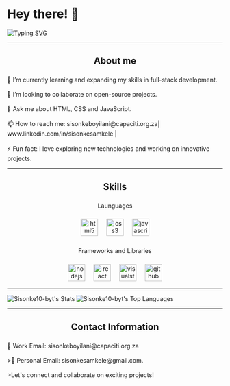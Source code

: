 <h1 align="left">Hey there! 👋</h1>

[![Typing SVG](https://readme-typing-svg.demolab.com?font=Fira+Code&weight=700&pause=1000&color=FF35B7&background=77A1FF00&center=true&vCenter=true&width=490&lines=I'm+Sisonke+Boyilani%2C+DevOps+Intern.;Passionate+about+technology+)](https://git.io/typing-svg)

---
###

<h2 align="center">About me</h2>

###

<p align="left">🌱 I’m currently learning and expanding my skills in full-stack development.<br><br>👯 I’m looking to collaborate on open-source projects.<br><br>💬 Ask me about HTML, CSS and JavaScript.<br><br>📫 How to reach me: sisonkeboyilani@capaciti.org.za| www.linkedin.com/in/sisonkesamkele | <br><br>⚡ Fun fact: I love exploring new technologies and working on innovative projects.</p>

---

###

<h2 align="center">Skills</h2>

###

<p align="center">Launguages</p>

###

<div align="center">
  <img src="https://cdn.jsdelivr.net/gh/devicons/devicon/icons/html5/html5-original.svg" height="40" alt="html5 logo"  />
  <img width="12" />
  <img src="https://cdn.jsdelivr.net/gh/devicons/devicon/icons/css3/css3-original.svg" height="40" alt="css3 logo"  />
  <img width="12" />
  <img src="https://cdn.jsdelivr.net/gh/devicons/devicon/icons/javascript/javascript-original.svg" height="40" alt="javascript logo"  />
</div>



###

<p align="center">Frameworks and Libraries</p>

###

<div align="center">
  <img src="https://cdn.jsdelivr.net/gh/devicons/devicon/icons/nodejs/nodejs-original.svg" height="40" alt="nodejs logo"  />
  <img width="12" />
  <img src="https://cdn.jsdelivr.net/gh/devicons/devicon/icons/react/react-original.svg" height="40" alt="react logo"  />
  <img width="12" />
  <img src="https://cdn.jsdelivr.net/gh/devicons/devicon/icons/visualstudio/visualstudio-plain.svg" height="40" alt="visualstudio logo"  />
  <img width="12" />
  <img src="https://cdn.jsdelivr.net/gh/devicons/devicon/icons/github/github-original.svg" height="40" alt="github logo"  />
</div>

---

![Sisonke10-byt's Stats](https://github-readme-stats.vercel.app/api?username=Sisonke10-byt&theme=vue-dark&show_icons=true&hide_border=true&count_private=true)
![Sisonke10-byt's Top Languages](https://github-readme-stats.vercel.app/api/top-langs/?username=Sisonke10-byt&theme=vue-dark&show_icons=true&hide_border=true&layout=compact)

---

###

<h2 align="center">Contact Information</h2>

###

<p align="left">📧 Work Email: sisonkeboyilani@capaciti.org.za<br><br>>📩 Personal Email: sisonkesamkele@gmail.com.<br><br>>Let's connect and collaborate on exciting projects!</p>

###

